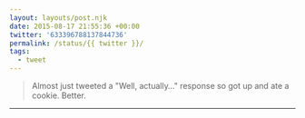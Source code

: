 ```yaml
---
layout: layouts/post.njk
date: 2015-08-17 21:55:36 +00:00
twitter: '633396788137844736'
permalink: /status/{{ twitter }}/
tags: 
  - tweet
---
```


> Almost just tweeted a "Well, actually…" response so got up and ate a cookie. Better.

---
